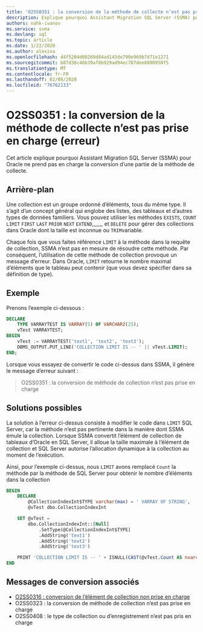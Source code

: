 ```yaml
---
title: 'O2SS0351 : la conversion de la méthode de collecte n’est pas prise en charge (erreur)'
description: Explique pourquoi Assistant Migration SQL Server (SSMA) pour Oracle ne prend pas en charge la conversion d’une partie de la méthode de collection.
authors: nahk-ivanov
ms.service: ssma
ms.devlang: sql
ms.topic: article
ms.date: 1/22/2020
ms.author: alexiva
ms.openlocfilehash: d4f5204d00269d84ad143de790e969b7d71e1271
ms.sourcegitcommit: b87d36c46b39af8b929ad94ec707dee8800950f5
ms.translationtype: MT
ms.contentlocale: fr-FR
ms.lasthandoff: 02/08/2020
ms.locfileid: "76762133"
---
```

# <a name="o2ss0351-conversion-of-collection-method-not-supported-error"></a>O2SS0351 : la conversion de la méthode de collecte n’est pas prise en charge (erreur)

Cet article explique pourquoi Assistant Migration SQL Server (SSMA) pour Oracle ne prend pas en charge la conversion d’une partie de la méthode de collecte.

## <a name="background"></a>Arrière-plan

Une collection est un groupe ordonné d’éléments, tous du même type. Il s’agit d’un concept général qui englobe des listes, des tableaux et d’autres types de données familiers. Vous pouvez utiliser les méthodes `EXISTS`, `COUNT` `LIMIT` `FIRST` `LAST` `PRIOR` `NEXT` `EXTEND`,,,,,,, et `DELETE` pour gérer des collections dans Oracle dont la taille est inconnue ou `TRIM`variable.

Chaque fois que vous faites référence `LIMIT` à la méthode dans la requête de collection, SSMA n’est pas en mesure de résoudre cette méthode. Par conséquent, l’utilisation de cette méthode de collection provoque un message d’erreur. Dans Oracle, `LIMIT` retourne le nombre maximal d’éléments que le tableau peut contenir (que vous devez spécifier dans sa définition de type).

## <a name="example"></a>Exemple

Prenons l’exemple ci-dessous :

```sql
DECLARE
    TYPE VARRAYTEST IS VARRAY(5) OF VARCHAR2(25);
    vTest VARRAYTEST;
BEGIN
    vTest := VARRAYTEST('text1', 'text2', 'text3');
    DBMS_OUTPUT.PUT_LINE('COLLECTION LIMIT IS -- ' || vTest.LIMIT);
END;
```

Lorsque vous essayez de convertir le code ci-dessus dans SSMA, il génère le message d’erreur suivant :

> O2SS0351 : la conversion de méthode de collection n’est pas prise en charge

## <a name="possible-remedies"></a>Solutions possibles

La solution à l’erreur ci-dessus consiste à modifier le code dans `LIMIT` SQL Server, car la méthode n’est pas pertinente dans la manière dont SSMA émule la collection. Lorsque SSMA convertit l’élément de collection de tableaux d’Oracle en SQL Server, il alloue la taille maximale à l’élément de collection et SQL Server autorise l’allocation dynamique à la collection au moment de l’exécution.

Ainsi, pour l’exemple ci-dessus, nous `LIMIT` avons remplacé `Count` la méthode par la méthode de SQL Server pour obtenir le nombre d’éléments dans la collection

```sql
BEGIN
    DECLARE
        @CollectionIndexInt$TYPE varchar(max) = ' VARRAY OF STRING',
        @vTest dbo.CollectionIndexInt

    SET @vTest =
        dbo.CollectionIndexInt::[Null]
            .SetType(@CollectionIndexInt$TYPE)
            .AddString('text1')
            .AddString('text2')
            .AddString('text3')

    PRINT 'COLLECTION LIMIT IS -- ' + ISNULL(CAST(@vTest.Count AS nvarchar(max)), '')
END
```

## <a name="related-conversion-messages"></a>Messages de conversion associés

* [O2SS0316 : conversion de l’élément de collection non prise en charge](o2ss0408.md)
* O2SS0323 : la conversion de méthode de collection n’est pas prise en charge
* O2SS0408 : le type de collection ou d’enregistrement n’est pas pris en charge
